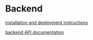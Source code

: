 # Backend

[installation and deployment instructions](https://github.com/Devops-ohtuprojekti/DevOpsCSAOS/blob/documentation/documentation/installation-and-deployment.md)

[backend API documentation](https://github.com/Devops-ohtuprojekti/DevOpsCSAOS/blob/documentation/documentation/backend-api.md)
